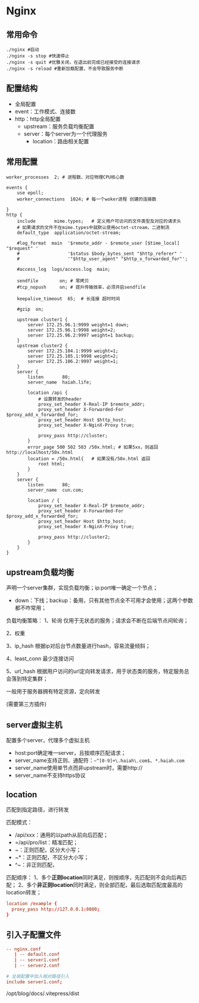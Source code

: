 # Nginx

## 常用命令
```shell
./nginx #启动
./nginx -s stop #快速停止
./nginx -s quit #优雅关闭，在退出前完成已经接受的连接请求
./nginx -s reload #重新加载配置，不会导致服务中断
```
## 配置结构

- 全局配置
- event：工作模式、连接数
- http：http全局配置
  - upstream：服务负载均衡配置
  - server：每个server为一个代理服务
    - location：路由相关配置

## 常用配置

```shell
worker_processes  2; # 进程数，对应物理CPU核心数

events {
    use epoll;
    worker_connections  1024; # 每一个woker进程 创建的连接数

}
http {
    include       mime.types;   # 定义用户可访问的文件类型及对应的请求头
    # 如果请求的文件不在mime.types中就默认使用octet-stream，二进制流
    default_type  application/octet-stream; 

    #log_format  main  '$remote_addr - $remote_user [$time_local] "$request" '
    #                  '$status $body_bytes_sent "$http_referer" '
    #                  '"$http_user_agent" "$http_x_forwarded_for"';

    #access_log  logs/access.log  main;

    sendfile        on; # 零拷贝
    #tcp_nopush     on; # 提升传输效率，必须开启sendfile

    keepalive_timeout  65;  # 长连接 超时时间

    #gzip  on;

    upstream cluster1 {
        server 172.25.96.1:9999 weight=1 down;
        server 172.25.96.1:9998 weight=2;
        server 172.25.96.2:9997 weight=1 backup;
    }
    upstream cluster2 {
        server 172.25.104.1:9999 weight=1;
        server 172.25.105.1:9998 weight=2;
        server 172.25.106.2:9997 weight=1;
    }
    server {
        listen       80;
        server_name  haiah.life;

        location /api {
            # 设置转发的header
            proxy_set_header X-Real-IP $remote_addr;
            proxy_set_header X-Forwarded-For $proxy_add_x_forwarded_for;
            proxy_set_header Host $http_host;
            proxy_set_header X-NginX-Proxy true;

            proxy_pass http://cluster;
        }
        error_page 500 502 503 /50x.html; # 如果5xx，则返回 http://localhost/50x.html
        location = /50x.html{   # 如果没有/50x.html 返回
            root html;
        }
    }
    server {
        listen       80;
        server_name  cun.com;

        location / {
            proxy_set_header X-Real-IP $remote_addr;
            proxy_set_header X-Forwarded-For $proxy_add_x_forwarded_for;
            proxy_set_header Host $http_host;
            proxy_set_header X-NginX-Proxy true;

            proxy_pass http://cluster2;
        }
    }
}
```
## upstream负载均衡
声明一个server集群，实现负载均衡；ip:port唯一确定一个节点；

- down：下线；backup：备用，只有其他节点全不可用才会使用；这两个参数都不咋常用；

负载均衡策略：
1、轮询
仅用于无状态的服务；请求会不断在后端节点间轮询；

2、权重

3、ip_hash
根据ip对后台节点数量进行hash，容易流量倾斜；

4、least_conn
最少连接访问

5、url_hash
根据用户访问的url定向转发请求，用于状态类的服务，特定服务总会落到特定集群；

一般用于服务器拥有特定资源，定向转发

(需要第三方插件)

## server虚拟主机
配置多个server，代理多个虚拟主机
- host:port确定唯一server，且按顺序匹配请求；
- server_name支持正则、通配符：`~^[0-9]+\.haiah\.com$`、`*.haiah.com`
- server_name使用单节点而非upstream时，需要http://
- server_name不支持https协议

## location
匹配到指定路径，进行转发

匹配模式：
- /api/xxx：通用的以path从前向后匹配；
- =/api/pro/list：精准匹配；
- ~：正则匹配，区分大小写；
- ~*：正则匹配，不区分大小写；
- ^~：非正则匹配，

匹配顺序：
1、多个**正则location**同时满足，则按顺序，先匹配则不会向后再匹配；
2、多个**非正则location**同时满足，则全部匹配，最后选取匹配度最高的location转发；

```conf
location /example {
  proxy_pass http://127.0.0.1:8080;
}
```

## 引入子配置文件

```conf
-- nginx.conf
   | -- default.conf
   | -- server1.conf
   | -- server2.conf

# 全局配置中加入相对路径引入
include server1.conf;
```

/opt/blog/docs/.vitepress/dist